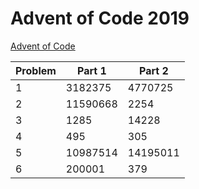 # Advent of Code 2019

[Advent of Code](adventofcode.com)

| Problem | Part 1   | Part 2   |
| ------- | -------- | -------- |
| 1       | 3182375  | 4770725  |
| 2       | 11590668 | 2254     |
| 3       | 1285     | 14228    |
| 4       | 495      | 305      |
| 5       | 10987514 | 14195011 |
| 6       | 200001   | 379      |
